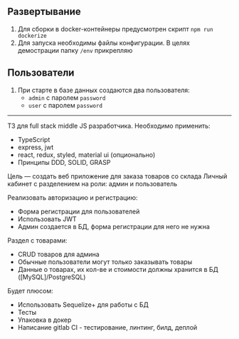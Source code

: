 ## Развертывание
1. Для сборки в docker-контейнеры предусмотрен скрипт `npm run dockerize`
2. Для запуска необходимы файлы конфигурации. В целях демострации папку `/env` прикрепляю
## Пользователи
1. При старте в базе данных создаются два пользователя:
    - `admin` с паролем `password`
    - `user` с паролем `password`
---
ТЗ для full stack middle JS разработчика.
Необходимо применить:
- TypeScript
- express, jwt
- react, redux, styled, material ui (опционально)
- Принципы DDD, SOLID, GRASP 

Цель — создать веб приложение для заказа товаров со склада
Личный кабинет с разделением на роли: админ и пользователь

Реализовать авторизацию и регистрацию:
- Форма регистрации для пользователей
- Использовать JWT
- Админ создается в БД, форма регистрации для него не нужна

Раздел с товарами:
- CRUD товаров для админа
- Обычные пользователи могут только заказывать товары
- Данные о товарах, их кол-ве и стоимости должны хранится в БД ([MySQL]/PostgreSQL)

Будет плюсом:
- Использовать Sequelize+ для работы с БД
- Тесты
- Упаковка в докер
- Написание gitlab CI - тестирование, линтинг, билд, деплой